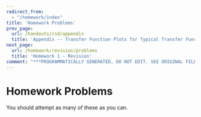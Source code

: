 ```yaml
---
redirect_from:
  - "/homework/index"
title: 'Homework Problems'
prev_page:
  url: /handouts/csd/appendix
  title: 'Appendix -- Transfer Function Plots for Typical Transfer Functions'
next_page:
  url: /homework/revision/problems
  title: 'Homework 1 - Revision'
comment: "***PROGRAMMATICALLY GENERATED, DO NOT EDIT. SEE ORIGINAL FILES IN /content***"
---
```

# Homework Problems

You should attempt as many of these as you can. 


